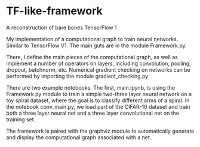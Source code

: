 # TF-like-framework
A reconstruction of bare bones TensorFlow 1

My implementation of a computational graph to train neural networks. Similar to TensorFlow V1. The main guts are in the module Framework.py.

There, I define the main pieces of the computational graph, as well as implement a number of operators on layers, including convolution, pooling, dropout, batchnorm, etc. 
Numerical gradient checking on networks can be performed by importing the module gradient_checking.py

There are two example notebooks. The first, main.ipynb, is using the Framework.py module to train a simple two-three layer neural network on a toy spiral dataset, where the goal is to classify different arms of a spiral.
In the notebook conv_main.py, we load part of the CIFAR-10 dataset and train both a three layer neural net and a three layer convolutional net on the training set.

The framework is paired with the graphviz module to automatically generate and display the computational graph associated with a net.
